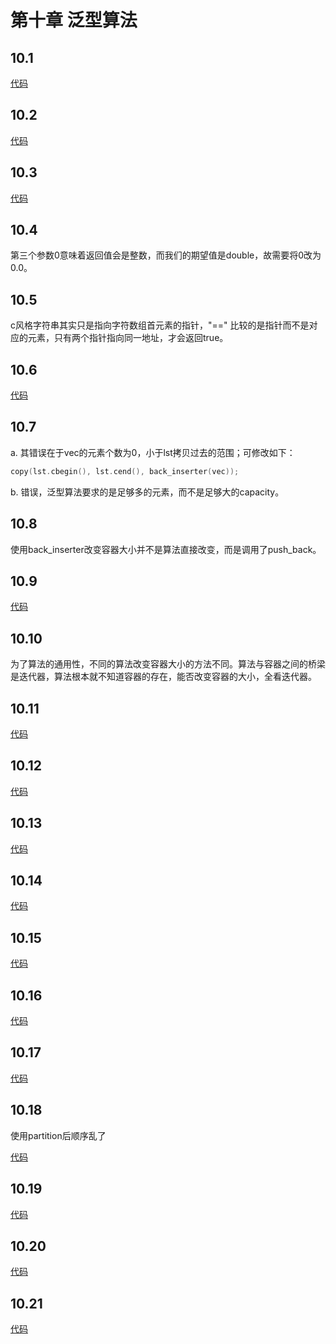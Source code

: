 # 第十章 泛型算法

## 10.1
[代码](https://github.com/dqxcj/C-Primer-answer/blob/main/chapter10/10_1.cpp)

## 10.2
[代码](https://github.com/dqxcj/C-Primer-answer/blob/main/chapter10/10_2.cpp)

## 10.3
[代码](https://github.com/dqxcj/C-Primer-answer/blob/main/chapter10/10_3.cpp)

## 10.4
第三个参数0意味着返回值会是整数，而我们的期望值是double，故需要将0改为0.0。

## 10.5
c风格字符串其实只是指向字符数组首元素的指针，"==" 比较的是指针而不是对应的元素，只有两个指针指向同一地址，才会返回true。

## 10.6
[代码](https://github.com/dqxcj/C-Primer-answer/blob/main/chapter10/10_6.cpp)

## 10.7
a. 其错误在于vec的元素个数为0，小于lst拷贝过去的范围；可修改如下：
```c++
copy(lst.cbegin(), lst.cend(), back_inserter(vec));
```

b. 错误，泛型算法要求的是足够多的元素，而不是足够大的capacity。

## 10.8
使用back_inserter改变容器大小并不是算法直接改变，而是调用了push_back。

## 10.9
[代码](https://github.com/dqxcj/C-Primer-answer/blob/main/chapter10/10_9.cpp)

## 10.10
为了算法的通用性，不同的算法改变容器大小的方法不同。算法与容器之间的桥梁是迭代器，算法根本就不知道容器的存在，能否改变容器的大小，全看迭代器。

## 10.11
[代码](https://github.com/dqxcj/C-Primer-answer/blob/main/chapter10/10_11.cpp)

## 10.12
[代码](https://github.com/dqxcj/C-Primer-answer/blob/main/chapter10/10_12.cpp)

## 10.13
[代码](https://github.com/dqxcj/C-Primer-answer/blob/main/chapter10/10_13.cpp)

## 10.14
[代码](https://github.com/dqxcj/C-Primer-answer/blob/main/chapter10/10_14.cpp)

## 10.15
[代码](https://github.com/dqxcj/C-Primer-answer/blob/main/chapter10/10_15.cpp)

## 10.16
[代码](https://github.com/dqxcj/C-Primer-answer/blob/main/chapter10/10_16.cpp)

## 10.17
[代码](https://github.com/dqxcj/C-Primer-answer/blob/main/chapter10/10_17.cpp)

## 10.18
使用partition后顺序乱了

[代码](https://github.com/dqxcj/C-Primer-answer/blob/main/chapter10/10_18.cpp)

## 10.19
[代码](https://github.com/dqxcj/C-Primer-answer/blob/main/chapter10/10_19.cpp)

## 10.20
[代码](https://github.com/dqxcj/C-Primer-answer/blob/main/chapter10/10_20.cpp)

## 10.21
[代码](https://github.com/dqxcj/C-Primer-answer/blob/main/chapter10/10_21.cpp)